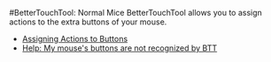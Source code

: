 #BetterTouchTool: Normal Mice
BetterTouchTool allows you to assign actions to the extra buttons of your mouse.

* [Assigning Actions to Buttons](normal_mice_assigning_actions.md)
* [Help: My mouse's buttons are not recognized by BTT](normal_mice_problems.md)

